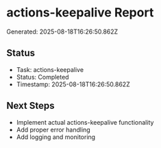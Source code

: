 # actions-keepalive Report

Generated: 2025-08-18T16:26:50.862Z

## Status
- Task: actions-keepalive
- Status: Completed
- Timestamp: 2025-08-18T16:26:50.862Z

## Next Steps
- Implement actual actions-keepalive functionality
- Add proper error handling
- Add logging and monitoring
